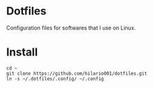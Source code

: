 # Dotfiles
Configuration files for softwares that I use on Linux.

# Install
```
cd ~
git clone https://github.com/hilario001/dotfiles.git
ln -s ~/.dotfiles/.config/ ~/.config
```
